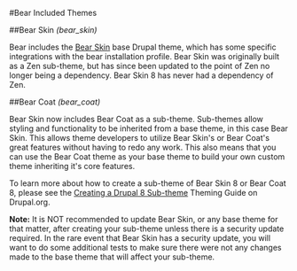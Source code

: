#Bear Included Themes

##Bear Skin _(bear_skin)_

Bear includes the [Bear Skin](https://www.drupal.org/project/bear_skin) base Drupal theme, which has some specific integrations with the bear installation profile. Bear Skin was originally built as a Zen sub-theme, but has since been updated to the point of Zen no longer being a dependency. Bear Skin 8 has never had a dependency of Zen.

##Bear Coat _(bear_coat)_

Bear Skin now includes Bear Coat as a sub-theme. Sub-themes allow styling and functionality to be inherited from a base theme, in this case Bear Skin. This allows theme developers to utilize Bear Skin's or Bear Coat's great features without having to redo any work. This also means that you can use the Bear Coat theme as your base theme to build your own custom theme inheriting it's core features.

To learn more about how to create a sub-theme of Bear Skin 8 or Bear Coat 8, please see the [Creating a Drupal 8 Sub-theme](https://www.drupal.org/node/2165673) Theming Guide on Drupal.org.

**Note:** It is NOT recommended to update Bear Skin, or any base theme for that matter, after creating your sub-theme unless there is a security update required. In the rare event that Bear Skin has a security update, you will want to do some additional tests to make sure there were not any changes made to the base theme that will affect your sub-theme.